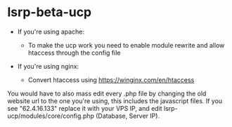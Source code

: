 # lsrp-beta-ucp

- If you're using apache:
  - To make the ucp work you need to enable module rewrite and allow htaccess through the config file
  
- If you're using nginx:
   - Convert htaccess using https://winginx.com/en/htaccess
   
You would have to also mass edit every .php file by changing the old website url to the one you're using, this includes the javascript files.
If you see "62.4.16.133" replace it with your VPS IP, and edit lsrp-ucp/modules/core/config.php (Database, Server IP).
